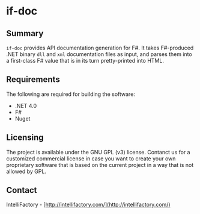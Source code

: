 # if-doc

## Summary

`if-doc` provides API documentation generation for F#. It takes
F#-produced .NET binary `dll` and `xml` documentation files as input,
and parses them into a first-class F# value that is in its turn
pretty-printed into HTML.

## Requirements

The following are required for building the software:

  * .NET 4.0
  * F#
  * Nuget

## Licensing

The project is available under the GNU GPL (v3) license.  Contanct us
for a customized commercial license in case you want to create your
own proprietary software that is based on the current project in a way
that is not allowed by GPL.

## Contact

IntelliFactory - [http://intellifactory.com/](http://intellifactory.com/)
